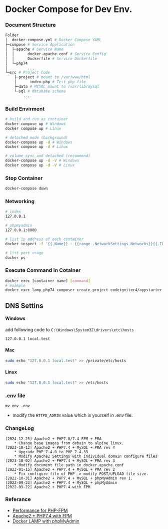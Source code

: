 # Docker Compose for Dev Env.

### Document Structure
```sh
Folder
│  docker-compose.yml # Docker Compose YAML
├─compose # Service Application 
│  ├─apache # Service Name
│  │      docker.apache.conf # Service Config
│  │      Dockerfile # Service Dockerfile
│  └─php74
│         ...
└─src # Project Code
    ├─project # mount to /var/www/html
    │      index.php # Test php file
    ├─data # MYSQL mount to /var/lib/mysql
    └─sql # database schema
        ...
```

### Build Envirment
```sh
# build and run as container
docker-compose up # Windows
docker compose up # Linux

# detached mode (background)
docker-compose up -d # Windows
docker compose up -d # Linux

# volume sync and detached (recommend)
docker-compose up -d -V # Windows
docker compose up -d -V # Linux
```

### Stop Container
```sh
docker-compose down
```

### Networking 
```sh
# index
127.0.0.1

# phpmyadmin
127.0.0.1:8080

# list ip address of each container
docker inspect -f '{{.Name}} - {{range .NetworkSettings.Networks}}{{.IPAddress}}{{end}}' $(docker ps -aq)

# list port usage
docker ps
```

### Execute Command in Cotainer
```sh
docker exec [container name] [command]
# example
docker exec lamp_php74 composer create-project codeigniter4/appstarter project-root
```

## DNS Settins
#### Windows

add following code to `C:\Windows\System32\drivers\etc\hosts`
```sh
127.0.0.1 local.test
```

#### Mac

```sh
sudo echo "127.0.0.1 local.test" >> /private/etc/hosts
```

#### Linux

```sh
sudo echo "127.0.0.1 local.test" >> /etc/hosts
```

### .env file
```
mv env .env
```

- modify the `HTTPD_ADMIN` value which is yourself in .env file.


### ChangeLog
```
[2024-12-25] Apache2 + PHP7.0/7.4 FPM + PMA
    * Change base images from debain to alpine linux.
[2023-10-12] Apache2 + PHP7.4 + MySQL + PMA rev 4
    * Upgrade PHP 7.4.0 to PHP 7.4.33
    * Modify Apache2 Settings with individual domain configure files
[2023-10-02] Apache2 + PHP7.4 + MySQL + PMA rev 3
    * Modify document file path in docker.apache.conf
[2023-01-15] Apache2 + PHP7.4 + MySQL + PMA rev 2
    * Fix configure file of PHP -> modify POST/UPLOAD file size.
[2022-10-31] Apache2 + PHP7.4 + MySQL + phpMyAdmin rev 1.
[2022-09-23] Apache2 + PHP7.4 + MySQL + phpMyAdmin
[2022-09-22] Apache2 + PHP7.4 with FPM
```

### Referance
* [Performance for PHP-FPM](https://www.ernestchiang.com/zh/posts/2024/nginx-php-fpm-benchmark-2024-q1/)
* [Apache2 + PHP7.4 with FPM](https://blog.csdn.net/m0_55975991/article/details/124995718)
* [Docker LAMP with phpMyAdmin](https://hackmd.io/@titangene/docker-collection/%2FJo1wfBAaSzKx9anZ0WOv1Q?type=book)
